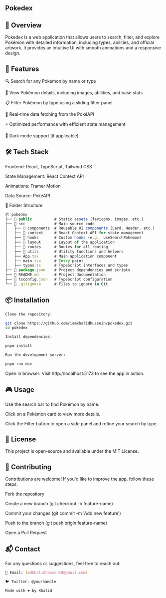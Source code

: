 ## Pokedex

## 🌟 Overview

Pokedex is a web application that allows users to search, filter, and explore Pokémon with detailed information, including types, abilities, and official artwork. It provides an intuitive UI with smooth animations and a responsive design.

## 🚀 Features

🔍 Search for any Pokémon by name or type

🎨 View Pokémon details, including images, abilities, and base stats

📋 Filter Pokémon by type using a sliding filter panel

🔄 Real-time data fetching from the PokéAPI

⚡ Optimized performance with efficient state management

🌙 Dark mode support (if applicable)

## 🛠️ Tech Stack

Frontend: React, TypeScript, Tailwind CSS

State Management: React Context API

Animations: Framer Motion

Data Source: PokéAPI

📂 Folder Structure

```js
📦 pokedex
├── 📂 public          # Static assets (favicons, images, etc.)
├── 📂 src             # Main source code
│   ├── 📂 components  # Reusable UI components (Card, Header, etc.)
│   ├── 📂 context     # React Context API for state management
│   ├── 📂 hooks       # Custom hooks (e.g., useSearchPokemon)
│   ├── 📂 layout      # Layout of the application
│   ├── 📂 routes      # Routes for all routing
│   ├── 📂 utils       # Utility functions and helpers
│   ├── App.tsx       # Main application component
│   ├── main.tsx      # Entry point
│   ├── types.ts      # TypeScript interfaces and types
├── 📜 package.json    # Project dependencies and scripts
├── 📜 README.md       # Project documentation
├── 📜 tsconfig.json   # TypeScript configuration
└── 📜 .gitignore      # Files to ignore in Git
```

## 📦 Installation

```bash
Clone the repository:

git clone https://github.com/iamkhalidhussein/pokedex.git
cd pokedex

Install dependencies:

pnpm install

Run the development server:

pnpm run dev
```

Open in browser:
Visit http://localhost:5173 to see the app in action.

## 🎮 Usage

Use the search bar to find Pokémon by name.

Click on a Pokémon card to view more details.

Click the Filter button to open a side panel and refine your search by type.

## 📜 License

This project is open-source and available under the MIT License.

## 🤝 Contributing

Contributions are welcome! If you'd like to improve the app, follow these steps:

Fork the repository

Create a new branch (git checkout -b feature-name)

Commit your changes (git commit -m 'Add new feature')

Push to the branch (git push origin feature-name)

Open a Pull Request

## 📬 Contact

For any questions or suggestions, feel free to reach out:

```bash
📧 Email: [mdkhalidhossen10@gmail.com]

🐦 Twitter: @yourhandle

Made with ❤️ by Khalid
```